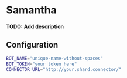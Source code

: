 # Samantha

**TODO: Add description**

## Configuration

```Bash
BOT_NAME="unique-name-without-spaces"
BOT_TOKEN="your token here"
CONNECTOR_URL="http://your.shard.connector/"
```